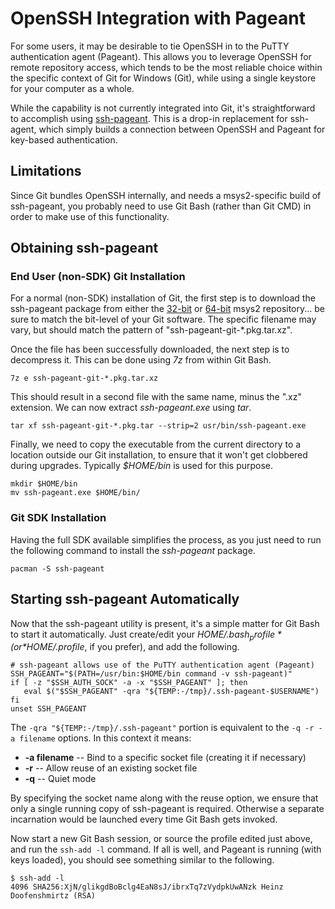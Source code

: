 # OpenSSH Integration with Pageant

For some users, it may be desirable to tie OpenSSH in to the PuTTY authentication agent (Pageant). This allows you to leverage OpenSSH for remote repository access, which tends to be the most reliable choice within the specific context of Git for Windows (Git), while using a single keystore for your computer as a whole.

While the capability is not currently integrated into Git, it's straightforward to accomplish using [ssh\-pageant](https://github.com/cuviper/ssh-pageant). This is a drop-in replacement for ssh-agent, which simply builds a connection between OpenSSH and Pageant for key-based authentication.

## Limitations

Since Git bundles OpenSSH internally, and needs a msys2\-specific build of ssh\-pageant, you probably need to use Git Bash (rather than Git CMD) in order to make use of this functionality.

## Obtaining ssh\-pageant

### End User (non\-SDK) Git Installation

For a normal (non-SDK) installation of Git, the first step is to download the ssh-pageant package from either the [32\-bit](http://repo.msys2.org/msys/i686/) or [64\-bit](http://repo.msys2.org/msys/x86_64/) msys2 repository... be sure to match the bit-level of your Git software. The specific filename may vary, but should match the pattern of "ssh\-pageant\-git\-\*.pkg.tar.xz".

Once the file has been successfully downloaded, the next step is to decompress it. This can be done using *7z* from within Git Bash.

    7z e ssh-pageant-git-*.pkg.tar.xz

This should result in a second file with the same name, minus the ".xz" extension. We can now extract *ssh\-pageant.exe* using *tar*.

    tar xf ssh-pageant-git-*.pkg.tar --strip=2 usr/bin/ssh-pageant.exe

Finally, we need to copy the executable from the current directory to a location outside our Git installation, to ensure that it won't get clobbered during upgrades. Typically *$HOME/bin* is used for this purpose.

    mkdir $HOME/bin
    mv ssh-pageant.exe $HOME/bin/

### Git SDK Installation

Having the full SDK available simplifies the process, as you just need to run the following command to install the *ssh\-pageant* package.

    pacman -S ssh-pageant

## Starting ssh\-pageant Automatically

Now that the ssh\-pageant utility is present, it's a simple matter for Git Bash to start it automatically. Just create/edit your *$HOME/.bash_profile* (or *$HOME/.profile*, if you prefer), and add the following.

    # ssh-pageant allows use of the PuTTY authentication agent (Pageant)
    SSH_PAGEANT="$(PATH=/usr/bin:$HOME/bin command -v ssh-pageant)"
    if [ -z "$SSH_AUTH_SOCK" -a -x "$SSH_PAGEANT" ]; then
       eval $("$SSH_PAGEANT" -qra "${TEMP:-/tmp}/.ssh-pageant-$USERNAME")
    fi
    unset SSH_PAGEANT

The `-qra "${TEMP:-/tmp}/.ssh-pageant"` portion is equivalent to the `-q -r -a filename` options. In this context it means:

* **\-a filename** \-\- Bind to a specific socket file (creating it if necessary)
* **\-r** \-\- Allow reuse of an existing socket file
* **\-q** \-\- Quiet mode

By specifying the socket name along with the reuse option, we ensure that only a single running copy of ssh\-pageant is required. Otherwise a separate incarnation would be launched every time Git Bash gets invoked.

Now start a new Git Bash session, or source the profile edited just above, and run the `ssh-add -l` command. If all is well, and Pageant is running (with keys loaded), you should see something similar to the following.

    $ ssh-add -l
    4096 SHA256:XjN/glikgdBoBclg4EaN8sJ/ibrxTq7zVydpkUwANzk Heinz Doofenshmirtz (RSA)
